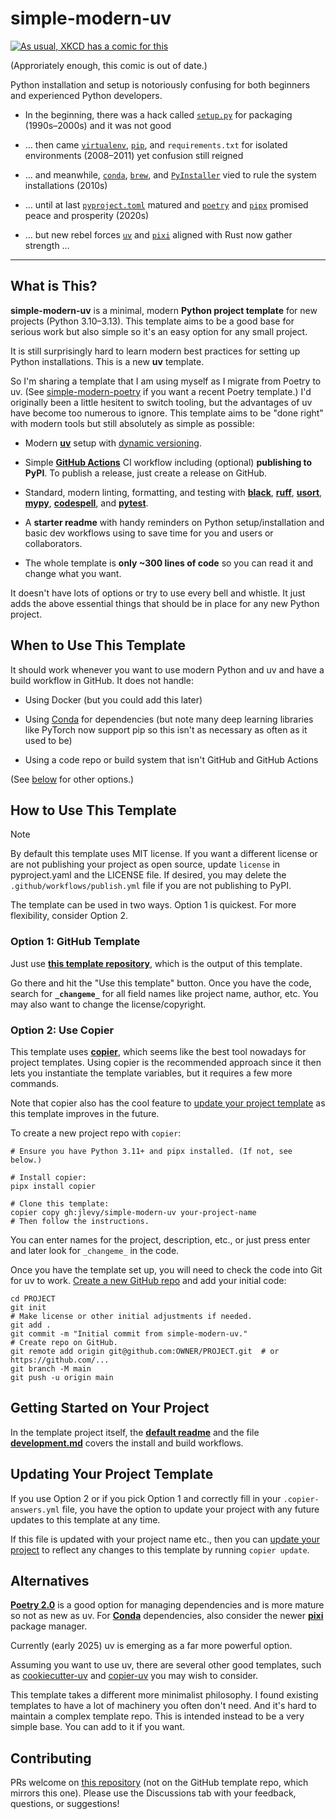 # simple-modern-uv

[![As usual, XKCD has a comic for
this](https://imgs.xkcd.com/comics/python_environment.png)](https://xkcd.com/1987/)

(Approriately enough, this comic is out of date.)

Python installation and setup is notoriously confusing for both beginners and
experienced Python developers.

- In the beginning, there was a hack called
  [`setup.py`](https://github.com/pypa/setuptools) for packaging (1990s–2000s) and it
  was not good

- … then came [`virtualenv`](https://github.com/pypa/virtualenv),
  [`pip`](https://github.com/pypa/pip), and `requirements.txt` for isolated environments
  (2008–2011) yet confusion still reigned

- … and meanwhile, [`conda`](https://github.com/conda/conda),
  [`brew`](https://github.com/Homebrew/brew), and
  [`PyInstaller`](https://github.com/pyinstaller/pyinstaller) vied to rule the system
  installations (2010s)

- … until at last [`pyproject.toml`](https://github.com/pypa/pyproject.toml) matured and
  [`poetry`](https://github.com/python-poetry/poetry) and
  [`pipx`](https://github.com/pypa/pipx) promised peace and prosperity (2020s)

- … but new rebel forces [`uv`](https://github.com/astral-sh/uv) and
  [`pixi`](https://github.com/prefix-dev/pixi) aligned with Rust now gather strength …

* * *

## What is This?

**simple-modern-uv** is a minimal, modern **Python project template** for new projects
(Python 3.10–3.13). This template aims to be a good base for serious work but also
simple so it's an easy option for any small project.

It is still surprisingly hard to learn modern best practices for setting up Python
installations. This is a new **uv** template.

So I'm sharing a template that I am using myself as I migrate from Poetry to uv.
(See [simple-modern-poetry](https://github.com/jlevy/simple-modern-poetry) if you want a
recent Poetry template.)
I'd originally been a little hesitent to switch tooling, but the advantages of uv have
become too numerous to ignore.
This template aims to be "done right" with modern tools but still absolutely as simple
as possible:

- Modern [**uv**](https://github.com/astral-sh/uv) setup with
  [dynamic versioning](https://github.com/ninoseki/uv-dynamic-versioning/).

- Simple [**GitHub Actions**](https://github.com/actions/setup-python) CI workflow
  including (optional) **publishing to PyPI**. To publish a release, just create a
  release on GitHub.

- Standard, modern linting, formatting, and testing with
  [**black**](https://github.com/psf/black),
  [**ruff**](https://github.com/charliermarsh/ruff),
  [**usort**](https://github.com/facebook/usort),
  [**mypy**](https://github.com/python/mypy),
  [**codespell**](https://github.com/codespell-project/codespell), and
  [**pytest**](https://github.com/pytest-dev/pytest).

- A **starter readme** with handy reminders on Python setup/installation and basic dev
  workflows using to save time for you and users or collaborators.

- The whole template is **only ~300 lines of code** so you can read it and change what
  you want.

It doesn't have lots of options or try to use every bell and whistle.
It just adds the above essential things that should be in place for any new Python
project.

## When to Use This Template

It should work whenever you want to use modern Python and uv and have a build workflow
in GitHub. It does not handle:

- Using Docker (but you could add this later)

- Using [Conda](https://github.com/conda/conda) for dependencies (but note many deep
  learning libraries like PyTorch now support pip so this isn't as necessary as often as
  it used to be)

- Using a code repo or build system that isn't GitHub and GitHub Actions

(See [below](#alternatives) for other options.)

## How to Use This Template

> [!NOTE]
> 
> By default this template uses MIT license.
> If you want a different license or are not publishing your project as open source,
> update `license` in pyproject.yaml and the LICENSE file.
> If desired, you may delete the `.github/workflows/publish.yml` file if you are not
> publishing to PyPI.

The template can be used in two ways.
Option 1 is quickest.
For more flexibility, consider Option 2.

### Option 1: GitHub Template

Just use
[**this template repository**](https://github.com/jlevy/simple-modern-uv-template),
which is the output of this template.

Go there and hit the "Use this template" button.
Once you have the code, search for **`_changeme_`** for all field names like project
name, author, etc. You may also want to change the license/copyright.

### Option 2: Use Copier

This template uses [**copier**](https://github.com/copier-org/copier), which seems like
the best tool nowadays for project templates.
Using copier is the recommended approach since it then lets you instantiate the template
variables, but it requires a few more commands.

Note that copier also has the cool feature to [update your project
template](#updating-your-project-template) as this template improves in the future.

To create a new project repo with `copier`:

```shell
# Ensure you have Python 3.11+ and pipx installed. (If not, see below.)

# Install copier:
pipx install copier

# Clone this template:
copier copy gh:jlevy/simple-modern-uv your-project-name
# Then follow the instructions.
```

You can enter names for the project, description, etc., or just press enter and later
look for `_changeme_` in the code.

Once you have the template set up, you will need to check the code into Git for uv to
work. [Create a new GitHub
repo](https://docs.github.com/en/repositories/creating-and-managing-repositories/creating-a-new-repository)
and add your initial code:

```shell
cd PROJECT
git init
# Make license or other initial adjustments if needed.
git add .
git commit -m "Initial commit from simple-modern-uv."
# Create repo on GitHub.
git remote add origin git@github.com:OWNER/PROJECT.git  # or https://github.com/...
git branch -M main
git push -u origin main
```

## Getting Started on Your Project

In the template project itself, the
[**default readme**](https://github.com/jlevy/simple-modern-uv-template) and the file
[**development.md**](https://github.com/jlevy/simple-modern-uv-template) covers the
install and build workflows.

## Updating Your Project Template

If you use Option 2 or if you pick Option 1 and correctly fill in your
`.copier-answers.yml` file, you have the option to update your project with any future
updates to this template at any time.

If this file is updated with your project name etc., then you can
[update your project](https://copier.readthedocs.io/en/latest/updating/) to reflect any
changes to this template by running `copier update`.

## Alternatives

[**Poetry 2.0**](https://python-poetry.org/docs/basic-usage/) is a good option for
managing dependencies and is more mature so not as new as uv.
For [**Conda**](https://github.com/conda/conda) dependencies, also consider the newer
[**pixi**](https://github.com/prefix-dev/pixi/) package manager.

Currently (early 2025) uv is emerging as a far more powerful option.

Assuming you want to use uv, there are several other good templates, such as
[cookiecutter-uv](https://github.com/fpgmaas/cookiecutter-uv) and
[copier-uv](https://github.com/pawamoy/copier-uv) you may wish to consider.

This template takes a different more minimalist philosophy.
I found existing templates to have a lot of machinery you often don't need.
And it's hard to maintain a complex template repo.
This is intended instead to be a very simple base.
You can add to it if you want.

## Contributing

PRs welcome on [this repository](https://github.com/jlevy/simple-modern-uv) (not on the
GitHub template repo, which mirrors this one).
Please use the Discussions tab with your feedback, questions, or suggestions!
